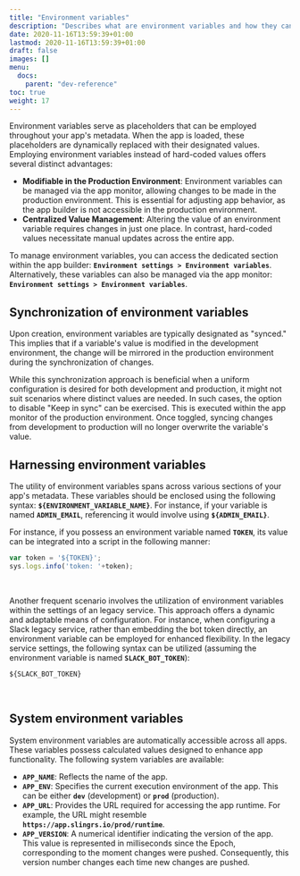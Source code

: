```yaml
---
title: "Environment variables"
description: "Describes what are environment variables and how they can be used."
date: 2020-11-16T13:59:39+01:00
lastmod: 2020-11-16T13:59:39+01:00
draft: false
images: []
menu:
  docs:
    parent: "dev-reference"
toc: true
weight: 17
---
```


Environment variables serve as placeholders that can be employed throughout your app's metadata. When the app is loaded, these placeholders are dynamically replaced with their designated values. Employing environment variables instead of hard-coded values offers several distinct advantages:

- **Modifiable in the Production Environment**: Environment variables can be managed via the app monitor, allowing changes to be made in the production environment. This is essential for adjusting app behavior, as the app builder is not accessible in the production environment.
- **Centralized Value Management**: Altering the value of an environment variable requires changes in just one place. In contrast, hard-coded values necessitate manual updates across the entire app.

To manage environment variables, you can access the dedicated section within the app builder: **`Environment settings > Environment variables`**. Alternatively, these variables can also be managed via the app monitor: **`Environment settings > Environment variables`**.

## **Synchronization of environment variables**

Upon creation, environment variables are typically designated as "synced." This implies that if a variable's value is modified in the development environment, the change will be mirrored in the production environment during the synchronization of changes.

While this synchronization approach is beneficial when a uniform configuration is desired for both development and production, it might not suit scenarios where distinct values are needed. In such cases, the option to disable "Keep in sync" can be exercised. This is executed within the app monitor of the production environment. Once toggled, syncing changes from development to production will no longer overwrite the variable's value.

## **Harnessing environment variables**

The utility of environment variables spans across various sections of your app's metadata. These variables should be enclosed using the following syntax: **`${ENVIRONMENT_VARIABLE_NAME}`**. For instance, if your variable is named **`ADMIN_EMAIL`**, referencing it would involve using **`${ADMIN_EMAIL}`**.

For instance, if you possess an environment variable named **`TOKEN`**, its value can be integrated into a script in the following manner:

```js
var token = '${TOKEN}';
sys.logs.info('token: '+token);
```
<br>

Another frequent scenario involves the utilization of environment variables within the settings of an legacy service. This approach offers a dynamic and adaptable means of configuration. For instance, when configuring a Slack legacy service, rather than embedding the bot token directly, an environment variable can be employed for enhanced flexibility. In the legacy service settings, the following syntax can be utilized (assuming the environment variable is named **`SLACK_BOT_TOKEN`**):

```
${SLACK_BOT_TOKEN}
```
<br>

## **System environment variables**

System environment variables are automatically accessible across all apps. These variables possess calculated values designed to enhance app functionality. The following system variables are available:

- **`APP_NAME`**: Reflects the name of the app.
- **`APP_ENV`**: Specifies the current execution environment of the app. This can be either **`dev`** (development) or **`prod`** (production).
- **`APP_URL`**: Provides the URL required for accessing the app runtime. For example, the URL might resemble **`https://app.slingrs.io/prod/runtime`**.
- **`APP_VERSION`**: A numerical identifier indicating the version of the app. This value is represented in milliseconds since the Epoch, corresponding to the moment changes were pushed. Consequently, this version number changes each time new changes are pushed.
